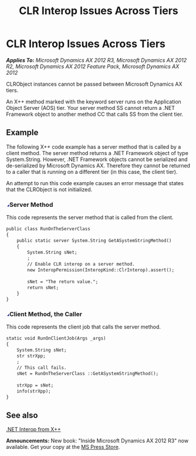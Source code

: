 ﻿---
title: CLR Interop Issues Across Tiers
TOCTitle: CLR Interop Issues Across Tiers
ms:assetid: eefd8d89-7a03-47fa-bac4-e5b205d939db
ms:mtpsurl: https://msdn.microsoft.com/en-us/library/Cc308397(v=AX.60)
ms:contentKeyID: 35253283
ms.date: 05/18/2015
mtps_version: v=AX.60
---

# CLR Interop Issues Across Tiers 


_**Applies To:** Microsoft Dynamics AX 2012 R3, Microsoft Dynamics AX 2012 R2, Microsoft Dynamics AX 2012 Feature Pack, Microsoft Dynamics AX 2012_

CLRObject instances cannot be passed between Microsoft Dynamics AX tiers.

An X++ method marked with the keyword server runs on the Application Object Server (AOS) tier. Your server method SS cannot return a .NET Framework object to another method CC that calls SS from the client tier.

## Example

The following X++ code example has a server method that is called by a client method. The server method returns a .NET Framework object of type System.String. However, .NET Framework objects cannot be serialized and de-serialized by Microsoft Dynamics AX. Therefore they cannot be returned to a caller that is running on a different tier (in this case, the client tier).

An attempt to run this code example causes an error message that states that the CLRObject is not initialized.

### ![Cc308397.collapse\_all(en-us,AX.60).gif](images/Gg863931.collapse_all(en-us,AX.60).gif "Cc308397.collapse_all(en-us,AX.60).gif")Server Method

This code represents the server method that is called from the client.

    public class RunOnTheServerClass
    {
        public static server System.String GetASystemStringMethod()
        {
            System.String sNet;
            ;
            // Enable CLR interop on a server method.
            new InteropPermission(InteropKind::ClrInterop).assert();
    
            sNet = "The return value.";
            return sNet;
        }
    }

### ![Cc308397.collapse\_all(en-us,AX.60).gif](images/Gg863931.collapse_all(en-us,AX.60).gif "Cc308397.collapse_all(en-us,AX.60).gif")Client Method, the Caller

This code represents the client job that calls the server method.

    static void RunOnClientJob(Args _args)
    {
        System.String sNet;
        str strXpp;
        ;
        // This call fails.
        sNet = RunOnTheServerClass ::GetASystemStringMethod();
    
        strXpp = sNet;
        info(strXpp);
    }

## See also

[.NET Interop from X++](net-interop-from-x.md)

  
**Announcements:** New book: "Inside Microsoft Dynamics AX 2012 R3" now available. Get your copy at the [MS Press Store](https://www.microsoftpressstore.com/store/inside-microsoft-dynamics-ax-2012-r3-9780735685109).

